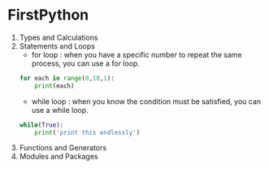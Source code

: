 # FirstPython
1. Types and Calculations
2. Statements and Loops
    - for loop : when you have a specific number to repeat the same process, you can use a for loop.   
    ```python
    for each in range(0,10,1):
        print(each)
    ```
    - while loop : when you know the condition must be satisfied, you can use a while loop. 
    ```python
    while(True):
        print('print this endlessly')
    ```
3. Functions and Generators
4. Modules and Packages


